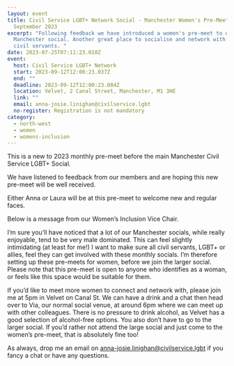```yaml
---
layout: event
title: Civil Service LGBT+ Network Social - Manchester Women's Pre-Meet -
  September 2023
excerpt: "Following feedback we have introduced a women's pre-meet to our main
  Manchester social. Another great place to socialise and network with other
  civil servants. "
date: 2023-07-25T07:11:23.010Z
event:
  host: Civil Service LGBT+ Network
  start: 2023-09-12T12:00:23.037Z
  end: ""
  deadline: 2023-09-12T12:00:23.084Z
  location: Velvet, 2 Canal Street, Manchester, M1 3HE
  link: ""
  email: anna-josie.linighan@civilservice.lgbt
  no-register: Registration is not mandatory
category:
  - north-west
  - women
  - womens-inclusion
---
```

This is a new to 2023 monthly pre-meet before the main Manchester Civil Service LGBT+ Social.

We have listened to feedback from our members and are hoping this new pre-meet will be well received.

E﻿ither Anna or Laura will be at this pre-meet to welcome new and regular faces.

Below is a message from our Women’s Inclusion Vice Chair.

I’m sure you’ll have noticed that a lot of our Manchester socials, while really enjoyable, tend to be very male dominated. This can feel slightly intimidating (at least for me!) I want to make sure all civil servants, LGBT+ or allies, feel they can get involved with these monthly socials. I’m therefore setting up these pre-meets for women, before we join the larger social. Please note that this pre-meet is open to anyone who identifies as a woman, or feels like this space would be suitable for them.

If you’d like to meet more women to connect and network with, please join me at 5pm in Velvet on Canal St. We can have a drink and a chat then head over to Via, our normal social venue, at around 6pm where we can meet up with other colleagues. There is no pressure to drink alcohol, as Velvet has a good selection of alcohol-free options. You also don’t have to go to the larger social. If you’d rather not attend the large social and just come to the women’s pre-meet, that is absolutely fine too!

As always, drop me an email on anna-josie.linighan@civilservice.lgbt if you fancy a chat or have any questions.